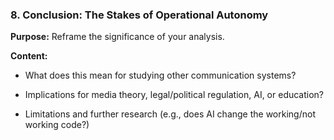 ### **8. Conclusion: The Stakes of Operational Autonomy**

  

**Purpose:** Reframe the significance of your analysis.

**Content:**

- What does this mean for studying other communication systems?
    
- Implications for media theory, legal/political regulation, AI, or education?
    
- Limitations and further research (e.g., does AI change the working/not working code?)
    